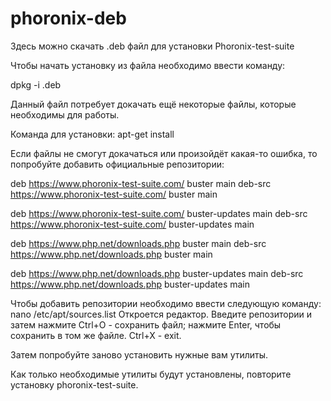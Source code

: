 # phoronix-deb #
Здесь можно скачать .deb файл для установки Phoronix-test-suite

Чтобы начать установку из файла необходимо ввести команду:

dpkg -i <name>.deb

Данный файл потребует докачать ещё некоторые файлы, которые необходимы для работы.

Команда для установки: apt-get install <name>
  
Если файлы не смогут докачаться или произойдёт какая-то ошибка, то попробуйте добавить официальные репозитории:

deb https://www.phoronix-test-suite.com/ buster main
deb-src https://www.phoronix-test-suite.com/ buster main

deb https://www.phoronix-test-suite.com/ buster-updates main
deb-src https://www.phoronix-test-suite.com/ buster-updates main

deb https://www.php.net/downloads.php buster main
deb-src https://www.php.net/downloads.php buster main

deb https://www.php.net/downloads.php buster-updates main
deb-src https://www.php.net/downloads.php buster-updates main

Чтобы добавить репозитории необходимо ввести следующую команду:
nano /etc/apt/sources.list
Откроется редактор. Введите репозитории и затем нажмите Ctrl+O - сохранить файл; нажмите Enter, чтобы сохранить в том же файле.
Ctrl+X - exit.

Затем попробуйте заново установить нужные вам утилиты.

Как только необходимые утилиты будут установлены, повторите установку phoronix-test-suite.
